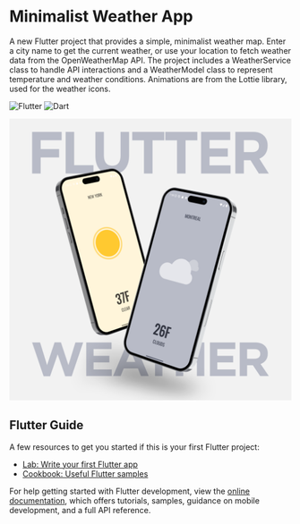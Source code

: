 # Minimalist Weather App

A new Flutter project that provides a simple, minimalist weather map. Enter a city name to get the current weather, or use your location to fetch weather data from the OpenWeatherMap API.
The project includes a WeatherService class to handle API interactions and a WeatherModel class to represent temperature and weather conditions.
Animations are from the Lottie library, used for the weather icons.

![Flutter](https://img.shields.io/badge/-Flutter-05122A?style=flat-square&logo=Flutter&color=2a2e34) 
![Dart](https://img.shields.io/badge/-Dart-05122A?style=flat-square&logo=Dart&color=2a2e34)

<img src="images/WeatherAppMockup.png" alt="Weather App Mockup" width="600px">

## Flutter Guide

A few resources to get you started if this is your first Flutter project:

- [Lab: Write your first Flutter app](https://docs.flutter.dev/get-started/codelab)
- [Cookbook: Useful Flutter samples](https://docs.flutter.dev/cookbook)

For help getting started with Flutter development, view the
[online documentation](https://docs.flutter.dev/), which offers tutorials,
samples, guidance on mobile development, and a full API reference.
